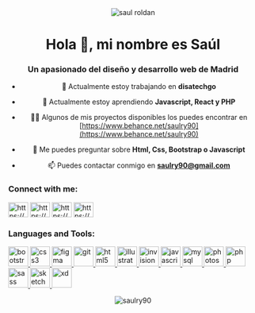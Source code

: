 <center>
<img align="center" src="https://media-exp1.licdn.com/dms/image/C4D16AQHijb1NdMyE1g/profile-displaybackgroundimage-shrink_350_1400/0?e=1611187200&v=beta&t=2pynxXGao6QGN19MVvCgPBYP5MLy_kt8T17GXjE8bgE" alt="saul roldan" align="center" />
<h1 align="center">Hola 👋, mi nombre es Saúl</h1>
<h3 align="center">Un apasionado del diseño y desarrollo web de Madrid</h3>

- 🔭 Actualmente estoy trabajando en **disatechgo**

- 🌱 Actualmente estoy aprendiendo **Javascript, React y PHP**

- 👨‍💻 Algunos de mis proyectos disponibles los puedes encontrar en [https://www.behance.net/saulry90](https://www.behance.net/saulry90)

- 💬 Me puedes preguntar sobre **Html, Css, Bootstrap o Javascript**

- 📫 Puedes contactar conmigo en **saulry90@gmail.com**

<h3 align="left">Connect with me:</h3>
<p align="left">
<a href="https://linkedin.com/in/https://www.linkedin.com/in/saul-roldan/" target="blank"><img align="center" src="https://cdn.jsdelivr.net/npm/simple-icons@3.0.1/icons/linkedin.svg" alt="https://www.linkedin.com/in/saul-roldan/" height="30" width="40" /></a>
<a href="https://instagram.com/https://www.instagram.com/srsauly/" target="blank"><img align="center" src="https://cdn.jsdelivr.net/npm/simple-icons@3.0.1/icons/instagram.svg" alt="https://www.instagram.com/srsauly/" height="30" width="40" /></a>
<a href="https://dribbble.com/https://dribbble.com/srsauly" target="blank"><img align="center" src="https://cdn.jsdelivr.net/npm/simple-icons@3.0.1/icons/dribbble.svg" alt="https://dribbble.com/srsauly" height="30" width="40" /></a>
<a href="https://www.behance.net/https://www.behance.net/saulry90" target="blank"><img align="center" src="https://cdn.jsdelivr.net/npm/simple-icons@3.0.1/icons/behance.svg" alt="https://www.behance.net/saulry90" height="30" width="40" /></a>
</p>

<h3 align="left">Languages and Tools:</h3>
<p align="left"> <a href="https://getbootstrap.com" target="_blank"> <img src="https://devicons.github.io/devicon/devicon.git/icons/bootstrap/bootstrap-plain.svg" alt="bootstrap" width="40" height="40"/> </a> <a href="https://www.w3schools.com/css/" target="_blank"> <img src="https://devicons.github.io/devicon/devicon.git/icons/css3/css3-original-wordmark.svg" alt="css3" width="40" height="40"/> </a> <a href="https://www.figma.com/" target="_blank"> <img src="https://www.vectorlogo.zone/logos/figma/figma-icon.svg" alt="figma" width="40" height="40"/> </a> <a href="https://git-scm.com/" target="_blank"> <img src="https://www.vectorlogo.zone/logos/git-scm/git-scm-icon.svg" alt="git" width="40" height="40"/> </a> <a href="https://www.w3.org/html/" target="_blank"> <img src="https://devicons.github.io/devicon/devicon.git/icons/html5/html5-original-wordmark.svg" alt="html5" width="40" height="40"/> </a> <a href="https://www.adobe.com/in/products/illustrator.html" target="_blank"> <img src="https://www.vectorlogo.zone/logos/adobe_illustrator/adobe_illustrator-icon.svg" alt="illustrator" width="40" height="40"/> </a> <a href="https://www.invisionapp.com/" target="_blank"> <img src="https://www.vectorlogo.zone/logos/invisionapp/invisionapp-icon.svg" alt="invision" width="40" height="40"/> </a> <a href="https://developer.mozilla.org/en-US/docs/Web/JavaScript" target="_blank"> <img src="https://devicons.github.io/devicon/devicon.git/icons/javascript/javascript-original.svg" alt="javascript" width="40" height="40"/> </a> <a href="https://www.mysql.com/" target="_blank"> <img src="https://devicons.github.io/devicon/devicon.git/icons/mysql/mysql-original-wordmark.svg" alt="mysql" width="40" height="40"/> </a> <a href="https://www.photoshop.com/en" target="_blank"> <img src="https://devicons.github.io/devicon/devicon.git/icons/photoshop/photoshop-plain.svg" alt="photoshop" width="40" height="40"/> </a> <a href="https://www.php.net" target="_blank"> <img src="https://devicons.github.io/devicon/devicon.git/icons/php/php-original.svg" alt="php" width="40" height="40"/> </a> <a href="https://sass-lang.com" target="_blank"> <img src="https://devicons.github.io/devicon/devicon.git/icons/sass/sass-original.svg" alt="sass" width="40" height="40"/> </a> <a href="https://www.sketch.com/" target="_blank"> <img src="https://www.vectorlogo.zone/logos/sketchapp/sketchapp-icon.svg" alt="sketch" width="40" height="40"/> </a> <a href="https://www.adobe.com/products/xd.html" target="_blank"> <img src="https://cdn.worldvectorlogo.com/logos/adobe-xd.svg" alt="xd" width="40" height="40"/> </a> </p>

<p><img align="center" src="https://github-readme-stats.vercel.app/api/top-langs?username=saulry90&show_icons=true&locale=en&layout=compact" alt="saulry90" /></p>
<center>
